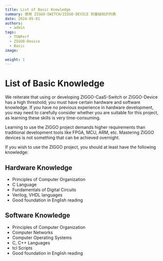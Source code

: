 ```yaml
---
title: List of Basic Knowledge
summary: 使用 ZIGGO-SWITCH/ZIGGO-DEVICE 的基础知识列表
date: 2024-05-01
authors:
  - admin
tags:
  - TSNPerf
  - ZIGGO-Device
  - Basic
image:
  
weight: 1
---
```

# List of Basic Knowledge
We reiterate that using or developing ZIGGO-CaaS-Switch or ZIGGO-Device has a high threshold; you must have certain hardware and software knowledge. If you have no previous experience in hardware development, you may need to carefully consider whether you are suitable for this project, as learning these skills is very time-consuming.

Learning to use the ZIGGO project demands higher requirements than traditional development tools like FPGA, MCU, ARM, etc. Mastering ZIGGO devices is not something that can be achieved overnight.

If you wish to use the ZIGGO project, you should at least have the following knowledge:

## Hardware Knowledge

* Principles of Computer Organization
* C Language
* Fundamentals of Digital Circuits
* Verilog, VHDL languages
* Good foundation in English reading

## Software Knowledge

* Principles of Computer Organization
* Computer Networks
* Computer Operating Systems
* C, C++ Languages
* tcl Scripts
* Good foundation in English reading